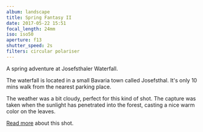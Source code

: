 ```yaml
---
album: landscape
title: Spring Fantasy II
date: 2017-05-22 15:51
focal_length: 24mm
iso: iso50
aperture: f13
shutter_speed: 2s
filters: circular polariser
---
```


A spring adventure at Josefsthaler Waterfall.

The waterfall is located in a small Bavaria town called Josefsthal. It's only 10 mins walk from the nearest parking place.

The weather was a bit cloudy, perfect for this kind of shot. The capture was taken when the sunlight has penetrated into the forest, casting a nice warm color on the leaves.

[Read more](<{% link shutterbug/blog/_posts/2017-05-30-waterfall-photography-spring-time-josefsthal.md %}>) about this shot.
